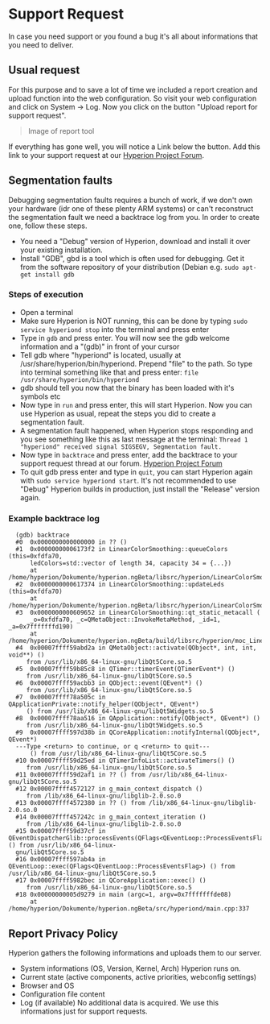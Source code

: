 # Support Request
In case you need support or you found a bug it's all about informations that you need to deliver. 

## Usual request
For this purpose and to save a lot of time we included a report creation and upload function into the web configuration.
So visit your web configuration and click on System -> Log. Now you click on the button "Upload report for support request".
> Image of report tool

If everything has gone well, you will notice a Link below the button. Add this link to your support request at our [Hyperion Project Forum](https://forum.hyperion-project.org).

## Segmentation faults
Debugging segmentation faults requires a bunch of work, if we don't own your hardware (idr one of these plenty ARM systems) or can't reconstruct the segmentation fault we need a backtrace log from you. In order to create one, follow these steps.
  - You need a "Debug" version of Hyperion, download and install it over your existing installation.
  - Install "GDB", gbd is a tool which is often used for debugging. Get it from the software repository of your distribution (Debian e.g. `sudo apt-get install gdb`

### Steps of execution
  * Open a terminal
  * Make sure Hyperion is NOT running, this can be done by typing `sudo service hyperiond stop` into the terminal and press enter
  * Type in `gdb` and press enter. You will now see the gdb welcome information and a "(gdb)" in front of your cursor
  * Tell gdb where "hyperiond" is located, usually at /usr/share/hyperion/bin/hyperiond. Prepend "file" to the path. So type into terminal something like that and press enter: `file /usr/share/hyperion/bin/hyperiond`
  * gdb should tell you now that the binary has been loaded with it's symbols etc
  * Now type in `run` and press enter, this will start Hyperion. Now you can use Hyperion as usual, repeat the steps you did to create a segmentation fault.
  * A segmentation fault happened, when Hyperion stops responding and you see something like this as last message at the terminal: `Thread 1 "hyperiond" received signal SIGSEGV, Segmentation fault.`
  * Now type in `backtrace` and press enter, add the backtrace to your support request thread at our forum. [Hyperion Project Forum](https://forum.hyperion-project.org)
  * To quit gdb press enter and type in `quit`, you can start Hyperion again with `sudo service hyperiond start`. It's not recommended to use "Debug" Hyperion builds in production, just install the "Release" version again.

### Example backtrace log
```
  (gdb) backtrace
  #0  0x0000000000000000 in ?? ()
  #1  0x00000000006173f2 in LinearColorSmoothing::queueColors (this=0xfdfa70, 
      ledColors=std::vector of length 34, capacity 34 = {...})
      at /home/hyperion/Dokumente/hyperion.ngBeta/libsrc/hyperion/LinearColorSmoothing.cpp:153
  #2  0x0000000000617374 in LinearColorSmoothing::updateLeds (this=0xfdfa70)
      at /home/hyperion/Dokumente/hyperion.ngBeta/libsrc/hyperion/LinearColorSmoothing.cpp:143
  #3  0x0000000000609652 in LinearColorSmoothing::qt_static_metacall (
      _o=0xfdfa70, _c=QMetaObject::InvokeMetaMethod, _id=1, _a=0x7fffffffd190)
      at /home/hyperion/Dokumente/hyperion.ngBeta/build/libsrc/hyperion/moc_LinearColorSmoothing.cpp:85
  #4  0x00007ffff59abd2a in QMetaObject::activate(QObject*, int, int, void**) ()
     from /usr/lib/x86_64-linux-gnu/libQt5Core.so.5
  #5  0x00007ffff59b85c8 in QTimer::timerEvent(QTimerEvent*) ()
     from /usr/lib/x86_64-linux-gnu/libQt5Core.so.5
  #6  0x00007ffff59acbb3 in QObject::event(QEvent*) ()
     from /usr/lib/x86_64-linux-gnu/libQt5Core.so.5
  #7  0x00007ffff78a505c in QApplicationPrivate::notify_helper(QObject*, QEvent*)
     () from /usr/lib/x86_64-linux-gnu/libQt5Widgets.so.5
  #8  0x00007ffff78aa516 in QApplication::notify(QObject*, QEvent*) ()
     from /usr/lib/x86_64-linux-gnu/libQt5Widgets.so.5
  #9  0x00007ffff597d38b in QCoreApplication::notifyInternal(QObject*, QEvent*)
  ---Type <return> to continue, or q <return> to quit---
      () from /usr/lib/x86_64-linux-gnu/libQt5Core.so.5
  #10 0x00007ffff59d25ed in QTimerInfoList::activateTimers() ()
     from /usr/lib/x86_64-linux-gnu/libQt5Core.so.5
  #11 0x00007ffff59d2af1 in ?? () from /usr/lib/x86_64-linux-gnu/libQt5Core.so.5
  #12 0x00007ffff4572127 in g_main_context_dispatch ()
     from /lib/x86_64-linux-gnu/libglib-2.0.so.0
  #13 0x00007ffff4572380 in ?? () from /lib/x86_64-linux-gnu/libglib-2.0.so.0
  #14 0x00007ffff457242c in g_main_context_iteration ()
     from /lib/x86_64-linux-gnu/libglib-2.0.so.0
  #15 0x00007ffff59d37cf in QEventDispatcherGlib::processEvents(QFlags<QEventLoop::ProcessEventsFlag>) () from /usr/lib/x86_64-linux-
  gnu/libQt5Core.so.5
  #16 0x00007ffff597ab4a in QEventLoop::exec(QFlags<QEventLoop::ProcessEventsFlag>) () from /usr/lib/x86_64-linux-gnu/libQt5Core.so.5
  #17 0x00007ffff5982bec in QCoreApplication::exec() ()
     from /usr/lib/x86_64-linux-gnu/libQt5Core.so.5
  #18 0x00000000005d9279 in main (argc=1, argv=0x7fffffffde08)
      at /home/hyperion/Dokumente/hyperion.ngBeta/src/hyperiond/main.cpp:337
```

## Report Privacy Policy
Hyperion gathers the following informations and uploads them to our server.
  * System informations (OS, Version, Kernel, Arch) Hyperion runs on.
  * Current state (active components, active priorities, webconfig settings)
  * Browser and OS
  * Configuration file content
  * Log (if available)
No additional data is acquired. We use this informations just for support requests.
